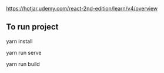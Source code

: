 https://hotjar.udemy.com/react-2nd-edition/learn/v4/overview

## To run project

yarn install

yarn run serve

yarn run build
